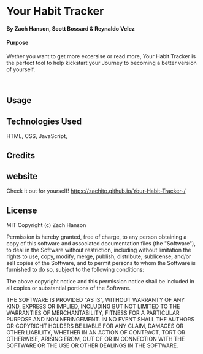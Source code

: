 # Your Habit Tracker

#### By Zach Hanson, Scott Bossard & Reynaldo Velez

#### Purpose

Wether you want to get more excersise or read more, Your Habit
Tracker is the perfect tool to help kickstart your Journey to
becoming a better version of yourself.

<img src="./Assets/png" alt="" title="">
<img src="./Assets/png" alt="" title="">
<img src="./Assets/png" alt="" title="">

## Usage

## Technologies Used

HTML,
CSS,
JavaScript,

## Credits

## website

Check it out for yourself! https://zachitp.github.io/Your-Habit-Tracker-/

## License

MIT Copyright (c) Zach Hanson

Permission is hereby granted, free of charge, to any person obtaining a copy of this software and associated documentation files (the "Software"), to deal in the Software without restriction, including without limitation the rights to use, copy, modify, merge, publish, distribute, sublicense, and/or sell copies of the Software, and to permit persons to whom the Software is furnished to do so, subject to the following conditions:

The above copyright notice and this permission notice shall be included in all copies or substantial portions of the Software.

THE SOFTWARE IS PROVIDED "AS IS", WITHOUT WARRANTY OF ANY KIND, EXPRESS OR IMPLIED, INCLUDING BUT NOT LIMITED TO THE WARRANTIES OF MERCHANTABILITY, FITNESS FOR A PARTICULAR PURPOSE AND NONINFRINGEMENT. IN NO EVENT SHALL THE AUTHORS OR COPYRIGHT HOLDERS BE LIABLE FOR ANY CLAIM, DAMAGES OR OTHER LIABILITY, WHETHER IN AN ACTION OF CONTRACT, TORT OR OTHERWISE, ARISING FROM, OUT OF OR IN CONNECTION WITH THE SOFTWARE OR THE USE OR OTHER DEALINGS IN THE SOFTWARE.
